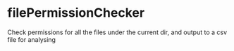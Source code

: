 # filePermissionChecker
Check permissions for all the files under the current dir, and output to a csv file for analysing
